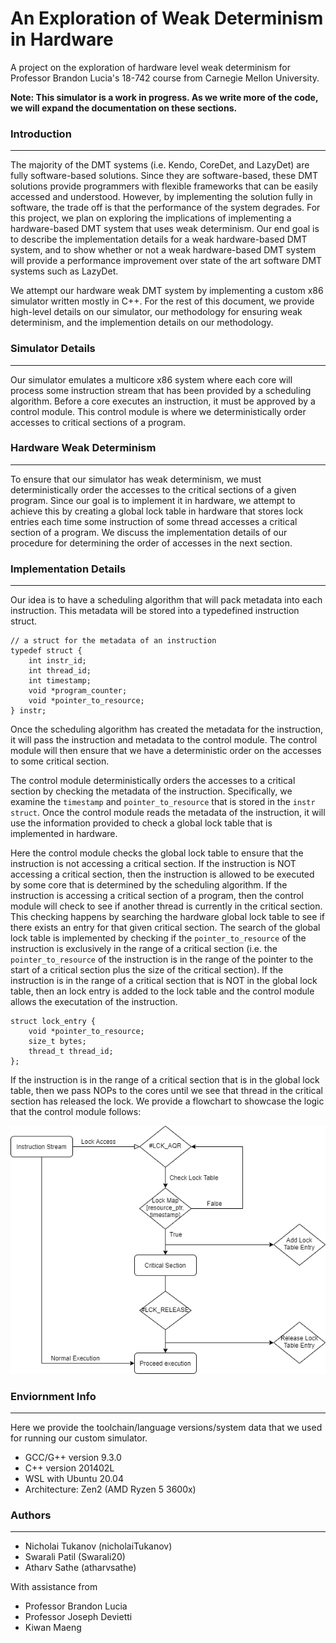 # An Exploration of Weak Determinism in Hardware
A project on the exploration of hardware level weak determinism for Professor Brandon Lucia's 18-742 course from Carnegie Mellon University.

**Note: This simulator is a work in progress. As we write more of the code, we will expand the documentation on these sections.**

### Introduction
-------------------------------------------------
The majority of the DMT systems (i.e. Kendo, CoreDet, and LazyDet) are fully software-based solutions. Since they are software-based, these DMT solutions provide programmers with flexible frameworks that can be easily accessed and understood. However, by implementing the solution fully in software, the trade off is that the performance of the system degrades. For this project, we plan on exploring the implications of implementing a hardware-based DMT system that uses weak determinism. Our end goal is to describe the implementation details for a weak hardware-based DMT system, and to show whether or not a weak hardware-based DMT system will provide a performance improvement over state of the art software DMT systems such as LazyDet.

We attempt our hardware weak DMT system by implementing a custom x86 simulator written mostly in C++. For the rest of this document, we provide high-level details on our simulator, our methodology for ensuring weak determinism, and the implemention details on our methodology.

### Simulator Details
-------------------------------------------------
Our simulator emulates a multicore x86 system where each core will process some instruction stream that has been provided by a scheduling algorithm. Before a core executes an instruction, it must be approved by a control module. This control module is where we deterministically order accesses to critical sections of a program. 

### Hardware Weak Determinism
-------------------------------------------------
To ensure that our simulator has weak determinism, we must deterministically order the accesses to the critical sections of a given program. Since our goal is to implement it in hardware, we attempt to achieve this by creating a global lock table in hardware that stores lock entries each time some instruction of some thread accesses a critical section of a program. We discuss the implementation details of our procedure for determining the order of accesses in the next section.


### Implementation Details
-------------------------------------------------

Our idea is to have a scheduling algorithm that will pack metadata into each instruction. This metadata will be stored into a typedefined instruction struct. 

```
// a struct for the metadata of an instruction
typedef struct {
    int instr_id; 
    int thread_id; 
    int timestamp; 
    void *program_counter;
    void *pointer_to_resource; 
} instr;
```

Once the scheduling algorithm has created the metadata for the instruction, it will pass the instruction and metadata to the control module. The control module will then ensure that we have a deterministic order on the accesses to some critical section.

The control module deterministically orders the accesses to a critical section by checking the metadata of the instruction. Specifically, we examine the `timestamp` and `pointer_to_resource` that is stored in the `instr struct`. Once the control module reads the metadata of the instruction, it will use the information provided to check a global lock table that is implemented in hardware.

Here the control module checks the global lock table to ensure that the instruction is not accessing a critical section. If the instruction is NOT accessing a critical section, then the instruction is allowed to be executed by some core that is determined by the scheduling algorithm. If the instruction is accessing a critical section of a program, then the control module will check to see if another thread is currently in the critical section. This checking happens by searching the hardware global lock table to see if there exists an entry for that given critical section. The search of the global lock table is implemented by checking if the `pointer_to_resource` of the instruction is exclusively in the range of a critical section (i.e. the `pointer_to_resource` of the instruction is in the range of the pointer to the start of a critical section plus the size of the critical section). If the instruction is in the range of a critical section that is NOT in the global lock table, then an lock entry is added to the lock table and the control module allows the executation of the instruction. 

```
struct lock_entry {
    void *pointer_to_resource;
    size_t bytes;
    thread_t thread_id;
};
```

If the instruction is in the range of a critical section that is in the global lock table, then we pass NOPs to the cores until we see that thread in the critical section has released the lock. We provide a flowchart to showcase the logic that the control module follows:

<img title="Flow Chart for the logic of the Control Module" src="/images/weak_det_flowchart.png">


### Enviornment Info
-------------------------------------------------
Here we provide the toolchain/language versions/system data that we used for running our custom simulator.

* GCC/G++ version 9.3.0
* C++ version 201402L
* WSL with Ubuntu 20.04
* Architecture: Zen2 (AMD Ryzen 5 3600x)


### Authors
-------------------------------------------------
* Nicholai Tukanov (nicholaiTukanov) 
* Swarali Patil (Swarali20)
* Atharv Sathe (atharvsathe)

With assistance from 
* Professor Brandon Lucia
* Professor Joseph Devietti
* Kiwan Maeng

